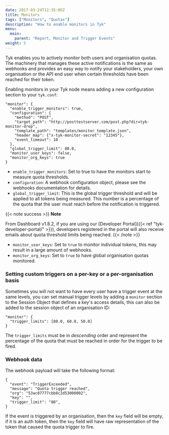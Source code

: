 ```yaml
---
date: 2017-03-24T12:35:05Z
title: Monitors
tags: ["Monitors", "Quotas"]
description: "How to enable monitors in Tyk"
menu:
  main:
    parent: "Report, Monitor and Trigger Events"
weight: 5 
---
```


Tyk enables you to actively monitor both users and organisation quotas. The machinery that manages these active notifications is the same as webhooks and provides an easy way to notify your stakeholders, your own organisation or the API end user when certain thresholds have been reached for their token.

Enabling monitors in your Tyk node means adding a new configuration section to your `tyk.conf`:

```{.copyWrapper}
"monitor": {
  "enable_trigger_monitors": true,
  "configuration": {
    "method": "POST",
    "target_path": "http://posttestserver.com/post.php?dir=tyk-monitor-drop",
    "template_path": "templates/monitor_template.json",
    "header_map": {"x-tyk-monitor-secret": "12345"},
    "event_timeout": 10
  },
  "global_trigger_limit": 80.0,
  "monitor_user_keys": false,
  "monitor_org_keys": true
}
```

*   `enable_trigger_monitors`: Set to true to have the monitors start to measure quota thresholds.
*   `configuration`: A webhook configuration object, please see the webhooks documentation for details.
*   `global_trigger_limit`: This is the global trigger threshold and will be applied to all tokens being measured. This number is a percentage of the quota that the user must reach before the notification is triggered.

{{< note success >}}
**Note**  

From Dashboard v1.8.2, if you are using our [Developer Portal]({{< ref "tyk-developer-portal/" >}}), developers registered in the portal will also receive emails about quota threshold limits being reached.
{{< /note >}}


*   `monitor_user_keys`: Set to `true` to monitor individual tokens, this may result in a large amount of webhooks.
*   `monitor_org_keys`: Set to `true` to have global organisation quotas monitored.

### Setting custom triggers on a per-key or a per-organisation basis

Sometimes you will not want to have every user have a trigger event at the same levels, you can set manual trigger levels by adding a `monitor` section to the Session Object that defines a key's access details, this can also be added to the session object of an organisation ID:

```{.copyWrapper}
"monitor": {
  "trigger_limits": [80.0, 60.0, 50.0]
}
```

The `trigger_limits` must be in *descending* order and represent the percentage of the quota that must be reached in order for the trigger to be fired.

### Webhook data

The webhook payload will take the following format:

```{.copyWrapper}
{
  "event": "TriggerExceeded",
  "message": "Quota trigger reached",
  "org": "53ac07777cbb8c2d53000002",
  "key": "",
  "trigger_limit": "80",
}
```

If the event is triggered by an organisation, then the `key` field will be empty, if it is an auth token, then the `key` field will have raw representation of the token that caused the quota trigger to fire.
